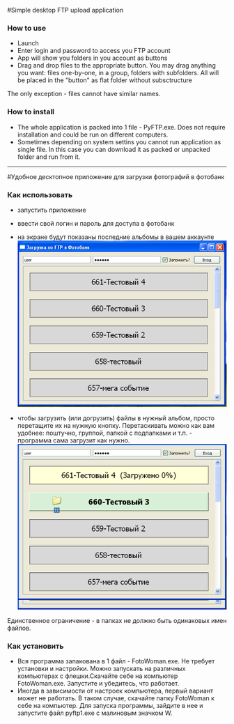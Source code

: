 #Simple desktop FTP upload application

### How to use
* Launch
* Enter login and password to access you FTP account
* App will show you folders in you account as buttons
* Drag and drop files to the appropriate button. You may drag anything you want: files one-by-one, in a group, folders with subfolders. All will be placed in the "button" as flat folder without subsctructure

The only exception - files cannot have similar names.

### How to install
* The whole application is packed into 1 file - PyFTP.exe. Does not require installation and could be run on different computers.
* Sometimes depending on system settins you cannot run application as single file. In this case you can download it as packed or unpacked folder and run from it.


---

#Удобное десктопное приложение для загрузки фотографий в фотобанк


### Как использовать
* запустить приложение
* ввести свой логин и пароль для доступа в фотобанк
* на экране будут показаны последние альбомы в вашем аккаунте
 ![Start screen](resources/screen_start_rus.png)

* чтобы загрузить (или догрузить) файлы в нужный альбом, просто перетащите их на нужную кнопку. Перетаскивать можно как вам удобнее: поштучно, группой, папкой с подпапками и т.п. - программа сама загрузит как нужно.
 ![Start screen](resources/screen_drag_rus.png)

Единственное ограничение - в папках не должно быть одинаковых имен файлов.

### Как установить
* Вся программа запакована в 1 файл - FotoWoman.exe. Не требует установки и настройки. Можно запускать на различных компьютерах с флешки.Скачайте себе на компьютер FotoWoman.exe. Запустите и убедитесь, что работает.
* Иногда в зависимости от настроек компьютера, первый вариант может не работать. В таком случае, скачайте папку FotoWoman к себе на компьютер. Для запуска программы, зайдите в нее и запустите файл pyftp1.exe с малиновым значком W.

